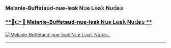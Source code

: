 ### Melanie-Buffetaud-nue-leak N𝚞e L𝚎a𝚔 Nu𝚍e𝚜   

### [ **🔗👉 🔴 Melanie-Buffetaud-nue-leak N𝚞e L𝚎a𝚔 Nu𝚍e𝚜 **](https://taap.it/xNRuk4)  

[![Melanie-Buffetaud-nue-leak N𝚞e L𝚎a𝚔 Nu𝚍e𝚜 ](https://i.imgur.com/0qMVB7G.gif)](https://taap.it/xNRuk4)  

___  
